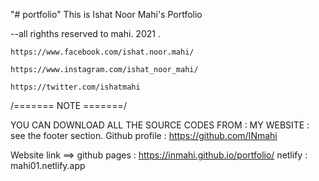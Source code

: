 

"# portfolio" 
This is Ishat Noor Mahi's Portfolio


--all righths reserved to mahi. 2021 .

    https://www.facebook.com/ishat.noor.mahi/

    https://www.instagram.com/ishat_noor_mahi/

    https://twitter.com/ishatmahi

/======= NOTE =======/

 YOU CAN DOWNLOAD ALL THE SOURCE CODES FROM :
                                        MY WEBSITE : see the footer section.
                                        Github profile : https://github.com/INmahi


Website link  ==>
    github pages : https://inmahi.github.io/portfolio/
    netlify      : mahi01.netlify.app

